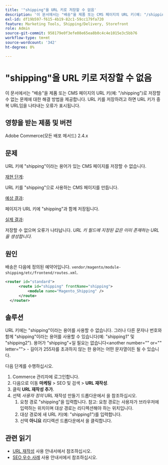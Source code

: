 ```yaml
---
title: '"shipping"을 URL 키로 저장할 수 없음'
description: '이 문서에서는 "배송"을 제품 또는 CMS 페이지의 URL 키(예: "/shipping")로 저장할 수 없는 문제에 대한 해결 방법을 제공합니다. URL 키를 저장하려고 하면 URL 키가 중복 URL임을 나타내는 오류가 표시됩니다.'
exl-id: df19b597-f615-4b19-82c1-59cc179fa720
feature: Marketing Tools, Shipping/Delivery, Storefront
role: Admin
source-git-commit: 958179e0f3efe08e65ea8b0c4c4e1015e3c5bb76
workflow-type: tm+mt
source-wordcount: '342'
ht-degree: 0%

---
```


# &quot;shipping&quot;을 URL 키로 저장할 수 없음

이 문서에서는 &quot;배송&quot;을 제품 또는 CMS 페이지의 URL 키(예: &quot;/shipping&quot;)로 저장할 수 없는 문제에 대한 해결 방법을 제공합니다. URL 키를 저장하려고 하면 URL 키가 중복 URL임을 나타내는 오류가 표시됩니다.

## 영향을 받는 제품 및 버전

Adobe Commerce(모든 배포 메서드) 2.4.x

## 문제

URL 키에 &quot;shipping&quot;이라는 용어가 있는 CMS 페이지를 저장할 수 없습니다.

<u>재현 단계</u>:

URL 키를 &quot;shipping&quot;으로 사용하는 CMS 페이지를 만듭니다.

<u>예상 결과</u>:

페이지가 URL 키에 &quot;shipping&quot;과 함께 저장됩니다.

<u>실제 결과</u>:

저장할 수 없으며 오류가 나타납니다. *URL 키 필드에 지정된 값은 이미 존재하는 URL을 생성합니다.*

## 원인

배송은 다음에 정의된 예약어입니다. `vendor/magento/module-shipping/etc/frontend/routes.xml`.

```xml
<router id="standard">
      <route id="shipping" frontName="shipping">
          <module name="Magento_Shipping" />
      </route>
  </router>
```

## 솔루션

URL 키에는 &quot;shipping&quot;이라는 용어를 사용할 수 없습니다. 그러나 다른 문자나 번호와 함께 &quot;shipping&quot;이라는 용어를 사용할 수 있습니다(예: &quot;shipping1&quot; 및 &quot;shipping2&quot;). 용어가 &quot;shipping&quot;+일 필요는 없습니다&lt;another number=&quot;&quot; or=&quot;&quot; letter=&quot;&quot;> - 길이가 255자를 초과하지 않는 한 용어는 어떤 문자열이든 될 수 있습니다.

다음 단계를 수행하십시오.

1. Commerce 관리자에 로그인합니다.
1. 다음으로 이동 **마케팅** > SEO 및 검색 > **URL 재작성**.
1. 클릭 **URL 재작성 추가**.
1. 선택 *사용자 정의* URL 재작성 만들기 드롭다운에서 을 참조하십시오.
   1. 요청 경로 &quot;shipping&quot;을 입력합니다. 참고: 요청 경로는 사용자가 브라우저에 입력하는 위치이며 대상 경로는 리디렉션해야 하는 위치입니다.
   1. 대상 경로에 새 URL 키(예: &quot;shipping1&quot;)를 입력합니다.
   1. 선택 **아니요** 리디렉션 드롭다운에서 을 클릭합니다.

## 관련 읽기

* [URL 재작성](https://docs.magento.com/user-guide/marketing/url-rewrite.html) 사용 안내서에서 참조하십시오.
* [SEO 우수 사례](https://docs.magento.com/user-guide/marketing/seo-best-practices.html) 사용 안내서에서 참조하십시오.
